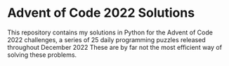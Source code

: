 # Advent of Code 2022 Solutions

This repository contains my solutions in Python for the Advent of Code 2022 challenges, a series of 25 daily programming puzzles released throughout December 2022 These are by far not the most efficient way of solving these problems.
